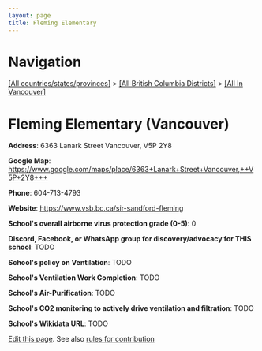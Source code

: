 ```yaml
---
layout: page
title: Fleming Elementary
---
```

# Navigation

[[All countries/states/provinces]](../../..) > [[All British Columbia Districts]](../..) > [[All In Vancouver]](..)

# Fleming Elementary (Vancouver)

**Address**: 6363 Lanark Street Vancouver,  V5P 2Y8

**Google Map**: <https://www.google.com/maps/place/6363+Lanark+Street+Vancouver,++V5P+2Y8+++>

**Phone**: 604-713-4793

**Website**: <https://www.vsb.bc.ca/sir-sandford-fleming>

**School's overall airborne virus protection grade (0-5)**: 0

**Discord, Facebook, or WhatsApp group for discovery/advocacy for THIS school**: TODO

**School's policy on Ventilation**: TODO

**School's Ventilation Work Completion**: TODO

**School's Air-Purification**: TODO

**School's CO2 monitoring to actively drive ventilation and filtration**: TODO

**School's Wikidata URL**: TODO


[Edit this page](https://github.com/ventilate-schools/BC/edit/main/./Vancouver/Fleming_Elementary.md). See also [rules for contribution](../../../contribution-rules/)